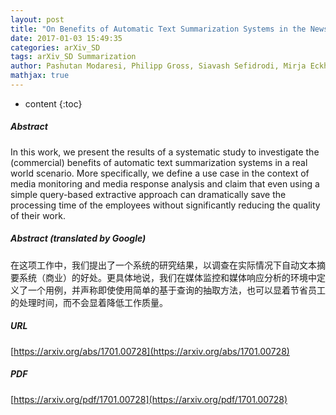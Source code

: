 ```yaml
---
layout: post
title: "On Benefits of Automatic Text Summarization Systems in the News Domain: A Case of Media Monitoring and Media Response Analysis"
date: 2017-01-03 15:49:35
categories: arXiv_SD
tags: arXiv_SD Summarization
author: Pashutan Modaresi, Philipp Gross, Siavash Sefidrodi, Mirja Eckhof, Stefan Conrad
mathjax: true
---
```


* content
{:toc}

##### Abstract
In this work, we present the results of a systematic study to investigate the (commercial) benefits of automatic text summarization systems in a real world scenario. More specifically, we define a use case in the context of media monitoring and media response analysis and claim that even using a simple query-based extractive approach can dramatically save the processing time of the employees without significantly reducing the quality of their work.

##### Abstract (translated by Google)
在这项工作中，我们提出了一个系统的研究结果，以调查在实际情况下自动文本摘要系统（商业）的好处。更具体地说，我们在媒体监控和媒体响应分析的环境中定义了一个用例，并声称即使使用简单的基于查询的抽取方法，也可以显着节省员工的处理时间，而不会显着降低工作质量。

##### URL
[https://arxiv.org/abs/1701.00728](https://arxiv.org/abs/1701.00728)

##### PDF
[https://arxiv.org/pdf/1701.00728](https://arxiv.org/pdf/1701.00728)

